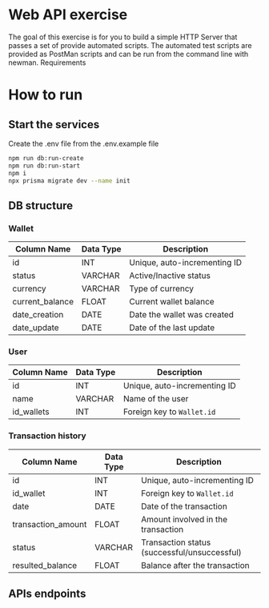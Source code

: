 # Web API exercise

The goal of this exercise is for you to build a simple HTTP Server that passes a set of provide automated scripts. The automated test scripts are provided as PostMan scripts and can be run from the command line with newman.
Requirements 

# How to run
## Start the services
Create the .env file from the .env.example file
``` sh
npm run db:run-create
npm run db:run-start
npm i
npx prisma migrate dev --name init

```

## DB structure
### Wallet
| Column Name       | Data Type | Description             |
|-------------------|-----------|-------------------------|
| id                | INT       | Unique, auto-incrementing ID |
| status            | VARCHAR   | Active/Inactive status  |
| currency          | VARCHAR   | Type of currency        |
| current_balance   | FLOAT     | Current wallet balance  |
| date_creation     | DATE      | Date the wallet was created |
| date_update       | DATE      | Date of the last update |


### User
| Column Name | Data Type | Description                     |
|-------------|-----------|---------------------------------|
| id          | INT       | Unique, auto-incrementing ID    |
| name        | VARCHAR   | Name of the user               |
| id_wallets  | INT       | Foreign key to `Wallet.id`     |


### Transaction history
| Column Name        | Data Type | Description                                |
|--------------------|-----------|--------------------------------------------|
| id                 | INT       | Unique, auto-incrementing ID               |
| id_wallet          | INT       | Foreign key to `Wallet.id`                 |
| date               | DATE      | Date of the transaction                    |
| transaction_amount | FLOAT     | Amount involved in the transaction         |
| status             | VARCHAR   | Transaction status (successful/unsuccessful) |
| resulted_balance   | FLOAT     | Balance after the transaction              |



## APIs endpoints






